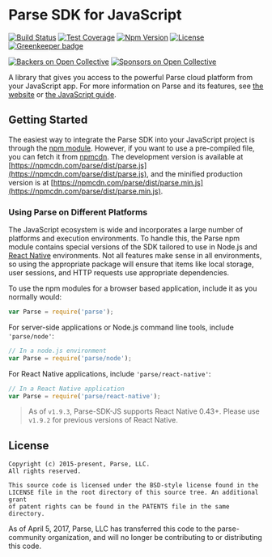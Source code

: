# Parse SDK for JavaScript

[![Build Status][build-status-svg]][build-status-link]
[![Test Coverage][coverage-status-svg]][coverage-status-link]
[![Npm Version][npm-svg]][npm-link]
[![License][license-svg]][license-link]
[![Greenkeeper badge][greenkeeper-svg]][greenkeeper-link]

[![Backers on Open Collective](https://opencollective.com/parse-server/backers/badge.svg)](#backers)
[![Sponsors on Open Collective](https://opencollective.com/parse-server/sponsors/badge.svg)](#sponsors)


A library that gives you access to the powerful Parse cloud platform from your JavaScript app. For more information on Parse and its features, see [the website](http://parseplatform.org) or [the JavaScript guide](https://docs.parseplatform.org/js/guide/).

## Getting Started

The easiest way to integrate the Parse SDK into your JavaScript project is through the [npm module](https://npmjs.org/parse).
However, if you want to use a pre-compiled file, you can fetch it from [npmcdn](https://npmcdn.com). The development version is available at [https://npmcdn.com/parse/dist/parse.js](https://npmcdn.com/parse/dist/parse.js), and the minified production version is at [https://npmcdn.com/parse/dist/parse.min.js](https://npmcdn.com/parse/dist/parse.min.js).

### Using Parse on Different Platforms

The JavaScript ecosystem is wide and incorporates a large number of platforms and execution environments. To handle this, the Parse npm module contains special versions of the SDK tailored to use in Node.js and [React Native](https://facebook.github.io/react-native/) environments. Not all features make sense in all environments, so using the appropriate package will ensure that items like local storage, user sessions, and HTTP requests use appropriate dependencies.

To use the npm modules for a browser based application, include it as you normally would:

```js
var Parse = require('parse');
```

For server-side applications or Node.js command line tools, include `'parse/node'`:

```js
// In a node.js environment
var Parse = require('parse/node');
```

For React Native applications, include `'parse/react-native'`:
```js
// In a React Native application
var Parse = require('parse/react-native');
```

> As of `v1.9.3`, Parse-SDK-JS supports React Native 0.43+. Please use `v1.9.2` for previous versions of React Native.

## License

```
Copyright (c) 2015-present, Parse, LLC.
All rights reserved.

This source code is licensed under the BSD-style license found in the
LICENSE file in the root directory of this source tree. An additional grant
of patent rights can be found in the PATENTS file in the same directory.
```

As of April 5, 2017, Parse, LLC has transferred this code to the parse-community organization, and will no longer be contributing to or distributing this code.

 [build-status-svg]: https://travis-ci.org/parse-community/Parse-SDK-JS.svg?branch=master
 [build-status-link]: https://travis-ci.org/parse-community/Parse-SDK-JS
 [coverage-status-svg]: http://codecov.io/github/parse-community/Parse-SDK-JS/coverage.svg?branch=master
 [coverage-status-link]: http://codecov.io/github/parse-community/Parse-SDK-JS?branch=master
 [npm-svg]: https://badge.fury.io/js/parse.svg
 [npm-link]: https://npmjs.org/parse
 [license-svg]: https://img.shields.io/badge/license-BSD-lightgrey.svg
 [license-link]: https://github.com/parse-community/Parse-SDK-JS/blob/master/LICENSE
 [greenkeeper-svg]: https://img.shields.io/badge/license-BSD-lightgrey.svg
 [greenkeeper-link]: https://badges.greenkeeper.io/parse-community/Parse-SDK-JS.svg
